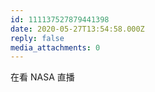 ```yaml
---
id: 111137527879441398
date: 2020-05-27T13:54:58.000Z
reply: false
media_attachments: 0
---
```


在看 NASA 直播

